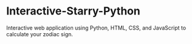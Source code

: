 # Interactive-Starry-Python
Interactive web application using Python, HTML, CSS, and JavaScript to calculate your zodiac sign.
